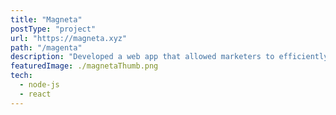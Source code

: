 ```yaml
---
title: "Magneta"
postType: "project"
url: "https://magneta.xyz"
path: "/magenta"
description: "Developed a web app that allowed marketers to efficiently track and manage there influencer campaigns"
featuredImage: ./magnetaThumb.png
tech:
  - node-js
  - react
---
```

